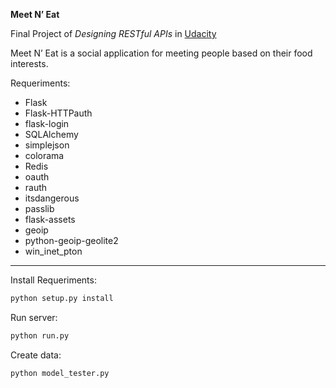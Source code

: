 **Meet N’ Eat**

Final Project of *Designing RESTful APIs* in [Udacity](https://www.udacity.com/)

Meet N’ Eat is a social application for meeting people based on their food interests.


Requeriments:

* Flask
* Flask-HTTPauth
* flask-login
* SQLAlchemy
* simplejson
* colorama
* Redis
* oauth
* rauth
* itsdangerous
* passlib
* flask-assets
* geoip
* python-geoip-geolite2
* win_inet_pton

------------------------
Install Requeriments:

```python
python setup.py install

```

Run server:
```python
python run.py

```
Create data:
```python
python model_tester.py

```
